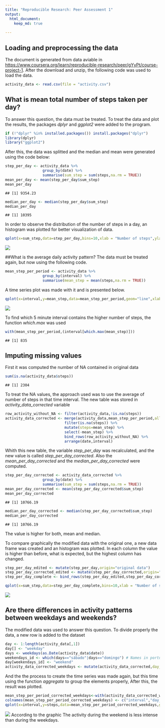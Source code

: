 ```yaml
---
title: "Reproducible Research: Peer Assessment 1"
output: 
  html_document:
    keep_md: true 
    
---
```




## Loading and preprocessing the data

The document is generated from data aviable in <https://www.coursera.org/learn/reproducible-research/peer/gYyPt/course-project-1>. After the download and unzip, the following code was used to load the data.


```r
activity_data <- read.csv(file = "activity.csv")
```

## What is mean total number of steps taken per day?
To answer this question, the data must be treated. To treat the data and plot the results, the packages *dplyr* and *ggplot2* were added to the program.


```r
if (!"dplyr" %in% installed.packages()) install.packages("dplyr")
library(dplyr)
library("ggplot2")
```

After this, the data was splitted and the median and mean  were generated using the code below:


```r
step_per_day <- activity_data %>%
                 group_by(date) %>%
                 summarise(sum_step = sum(steps,na.rm = TRUE))
mean_per_day <- mean(step_per_day$sum_step)
mean_per_day
```

```
## [1] 9354.23
```

```r
median_per_day <- median(step_per_day$sum_step)
median_per_day
```

```
## [1] 10395
```

In order to observe the distribution of the number of steps in a day, an histogram was plotted for better visualization of data.

```r
qplot(x=sum_step,data=step_per_day,bins=10,xlab = "Number of steps",ylab = "Frequency")
```

![](figure/unnamed-chunk-2-1.png)<!-- -->

##What is the average daily activity pattern?
The data must be treated again, but now using the following code.

```r
mean_step_per_period <- activity_data %>%
                 group_by(interval) %>%
                 summarise(mean_step = mean(steps,na.rm = TRUE))
```

A time series plot was made with it and is presented below.

```r
qplot(x=interval,y=mean_step,data=mean_step_per_period,geom="line",xlab="5 minute interval",ylab = "average number of steps")
```

![](figure/unnamed-chunk-4-1.png)<!-- -->

To find which 5 minute interval contains the higher number of steps, the function *which.max* was used

```r
with(mean_step_per_period,(interval[which.max(mean_step)]))
```

```
## [1] 835
```

## Imputing missing values

First it was computed the number of NA contained in original data


```r
sum(is.na(activity_data$steps))
```

```
## [1] 2304
```

To treat the NA values, the approach used was to use the average of number of steps in that time interval. The new table was stored in *activity_data_corrected* variable


```r
row_activity_without_NA <- filter(activity_data,!is.na(steps))
activity_data_corrected <- merge(activity_data,mean_step_per_period,all.x = TRUE) %>%
                           filter(is.na(steps)) %>%
                           mutate(steps=mean_step) %>%
                           select(-mean_step) %>%
                           bind_rows(row_activity_without_NA) %>%
                           arrange(date,interval)
```

Whith this new table, the variable *step_per_day* was recalculated, and the new value is called *step_per_day_corrected*. Also the *mean_per_day_corrected* and the *median_per_day_corrected* were computed. 



```r
step_per_day_corrected <- activity_data_corrected %>%
                 group_by(date) %>%
                 summarise(sum_step = sum(steps,na.rm = TRUE))
mean_per_day_corrected <- mean(step_per_day_corrected$sum_step)
mean_per_day_corrected
```

```
## [1] 10766.19
```

```r
median_per_day_corrected <- median(step_per_day_corrected$sum_step)
median_per_day_corrected
```

```
## [1] 10766.19
```
The value is higher for both, mean and median.

To compare graphically the modified data with the original one, a new data frame was created and an histogram was plotted. In each column the value is higher than before, what is expected, but the highest column has changed. 


```r
step_per_day_edited <- mutate(step_per_day,origin="original data")
step_per_day_corrected_edited <- mutate(step_per_day_corrected,origin="modified data")
step_per_day_complete <- bind_rows(step_per_day_edited,step_per_day_corrected_edited)

qplot(x=sum_step,data=step_per_day_complete,bins=10,xlab = "Number of steps",ylab = "Frequency",fill=origin)
```

![](figure/unnamed-chunk-9-1.png)<!-- -->

## Are there differences in activity patterns between weekdays and weekends?

The modified data was used to answer this question. To divide properly the data, a new row is added to the dataset


```r
day <- 1:length(activity_data[,1])
day[] <- "weekday"
days <- weekdays(as.Date(activity_data$date))
weekendays_id <- which(days=="sábado"|days=="domingo") # Names in portuguese
day[weekendays_id] <- "weekend"
activity_data_corrected_weekdays <- mutate(activity_data_corrected,day_type=day)
```

And the the  process to create the time series was made again, but this time using the function *aggregate* to group the elements properly, After this, the result was plotted.


```r
mean_step_per_period_corrected_weekdays<-with(activity_data_corrected_weekdays,aggregate.data.frame(as.numeric(steps),by=list(interval,day_type),sum))
colnames(mean_step_per_period_corrected_weekdays) <- c("interval","day_type","steps")
qplot(x=interval,y=steps,data=mean_step_per_period_corrected_weekdays,geom="line",facets = day_type~.,xlab="5 minute interval",ylab = "average number of steps")
```

![](figure/unnamed-chunk-11-1.png)<!-- -->
According to the graphic The activity during the weekend is less intense than during the weekdays.
